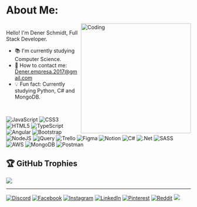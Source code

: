 <h1 align="left">About Me:</h1>

<img align="right" alt="Coding" width="300" src="https://media.tenor.com/rePDfDWO3XoAAAAd/hacking.gif">

</br>
Hello! I'm Dener Schmidt, Full Stack Developer.
</br>

- 📚 I'm currently studying Computer Science.
- 📧 How to contact me: Dener.empresa.2017@gmail.com
- 💡 Fun fact: Currently studying Python, C# and MongoDB.   

</br>

![JavaScript](https://img.shields.io/badge/javascript-%23323330.svg?style=for-the-badge&logo=javascript&logoColor=%23F7DF1E) ![CSS3](https://img.shields.io/badge/css3-%231572B6.svg?style=for-the-badge&logo=css3&logoColor=white) ![HTML5](https://img.shields.io/badge/html5-%23E34F26.svg?style=for-the-badge&logo=html5&logoColor=white) ![TypeScript](https://img.shields.io/badge/typescript-%23007ACC.svg?style=for-the-badge&logo=typescript&logoColor=white) ![Angular](https://img.shields.io/badge/angular-%23DD0031.svg?style=for-the-badge&logo=angular&logoColor=white) ![Bootstrap](https://img.shields.io/badge/bootstrap-%238511FA.svg?style=for-the-badge&logo=bootstrap&logoColor=white) ![NodeJS](https://img.shields.io/badge/node.js-6DA55F?style=for-the-badge&logo=node.js&logoColor=white) ![jQuery](https://img.shields.io/badge/jquery-%230769AD.svg?style=for-the-badge&logo=jquery&logoColor=white) ![Trello](https://img.shields.io/badge/Trello-%23026AA7.svg?style=for-the-badge&logo=Trello&logoColor=white)
 ![Figma](https://img.shields.io/badge/figma-%23F24E1E.svg?style=for-the-badge&logo=figma&logoColor=white) ![Notion](https://img.shields.io/badge/Notion-%23000000.svg?style=for-the-badge&logo=notion&logoColor=white) ![C#](https://img.shields.io/badge/c%23-%23239120.svg?style=for-the-badge&logo=csharp&logoColor=white) ![.Net](https://img.shields.io/badge/.NET-5C2D91?style=for-the-badge&logo=.net&logoColor=white) ![SASS](https://img.shields.io/badge/SASS-hotpink.svg?style=for-the-badge&logo=SASS&logoColor=white) ![AWS](https://img.shields.io/badge/AWS-%23FF9900.svg?style=for-the-badge&logo=amazon-aws&logoColor=white) ![MongoDB](https://img.shields.io/badge/MongoDB-%234ea94b.svg?style=for-the-badge&logo=mongodb&logoColor=white)  ![Postman](https://img.shields.io/badge/Postman-FF6C37?style=for-the-badge&logo=postman&logoColor=white) 
## 🏆 GitHub Trophies
![](https://github-profile-trophy.vercel.app/?username=DenerSCHMIDT&theme=matrix&no-frame=false&no-bg=false&margin-w=4)




---
[![Discord](https://img.shields.io/badge/Discord-%237289DA.svg?logo=discord&logoColor=white)](https://discord.gg/denerschmidt) [![Facebook](https://img.shields.io/badge/Facebook-%231877F2.svg?logo=Facebook&logoColor=white)](https://facebook.com/https://www.facebook.com/De051994) [![Instagram](https://img.shields.io/badge/Instagram-%23E4405F.svg?logo=Instagram&logoColor=white)](https://instagram.com/d.schmidt827) [![LinkedIn](https://img.shields.io/badge/LinkedIn-%230077B5.svg?logo=linkedin&logoColor=white)](https://linkedin.com/in/https://www.linkedin.com/in/dener-front-end/) [![Pinterest](https://img.shields.io/badge/Pinterest-%23E60023.svg?logo=Pinterest&logoColor=white)](https://pinterest.com/https://br.pinterest.com/dener79/) [![Reddit](https://img.shields.io/badge/Reddit-%23FF4500.svg?logo=Reddit&logoColor=white)](https://reddit.com/user/https://www.reddit.com/user/Excellent_Big_9109/) 
[![](https://visitcount.itsvg.in/api?id=DenerSCHMIDT&icon=7&color=3)](https://visitcount.itsvg.in)

<!-- Proudly created with GPRM ( https://gprm.itsvg.in ) -->


